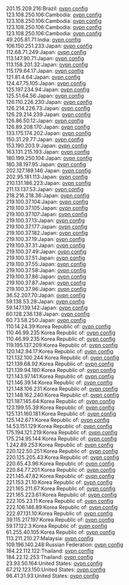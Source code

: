 201.15.209.216:Brazil: [ovpn config](vpn/201_15_209_216.ovpn)  
123.108.250.106:Cambodia: [ovpn config](vpn/123_108_250_106.ovpn)  
123.108.250.106:Cambodia: [ovpn config](vpn/123_108_250_106.ovpn)  
123.108.250.106:Cambodia: [ovpn config](vpn/123_108_250_106.ovpn)  
123.108.250.106:Cambodia: [ovpn config](vpn/123_108_250_106.ovpn)  
49.205.81.71:India: [ovpn config](vpn/49_205_81_71.ovpn)  
106.150.251.233:Japan: [ovpn config](vpn/106_150_251_233.ovpn)  
112.68.71.249:Japan: [ovpn config](vpn/112_68_71_249.ovpn)  
113.147.90.71:Japan: [ovpn config](vpn/113_147_90_71.ovpn)  
113.158.201.32:Japan: [ovpn config](vpn/113_158_201_32.ovpn)  
115.179.64.17:Japan: [ovpn config](vpn/115_179_64_17.ovpn)  
121.81.4.64:Japan: [ovpn config](vpn/121_81_4_64.ovpn)  
124.47.75.105:Japan: [ovpn config](vpn/124_47_75_105.ovpn)  
125.197.234.94:Japan: [ovpn config](vpn/125_197_234_94.ovpn)  
125.51.64.56:Japan: [ovpn config](vpn/125_51_64_56.ovpn)  
126.110.226.230:Japan: [ovpn config](vpn/126_110_226_230.ovpn)  
126.214.226.73:Japan: [ovpn config](vpn/126_214_226_73.ovpn)  
126.29.214.239:Japan: [ovpn config](vpn/126_29_214_239.ovpn)  
126.86.50.12:Japan: [ovpn config](vpn/126_86_50_12.ovpn)  
126.89.208.170:Japan: [ovpn config](vpn/126_89_208_170.ovpn)  
133.175.174.202:Japan: [ovpn config](vpn/133_175_174_202.ovpn)  
150.31.29.77:Japan: [ovpn config](vpn/150_31_29_77.ovpn)  
153.190.203.9:Japan: [ovpn config](vpn/153_190_203_9.ovpn)  
163.131.215.193:Japan: [ovpn config](vpn/163_131_215_193.ovpn)  
180.199.250.104:Japan: [ovpn config](vpn/180_199_250_104.ovpn)  
180.38.197.95:Japan: [ovpn config](vpn/180_38_197_95.ovpn)  
202.127.189.146:Japan: [ovpn config](vpn/202_127_189_146.ovpn)  
202.95.181.113:Japan: [ovpn config](vpn/202_95_181_113.ovpn)  
210.131.186.223:Japan: [ovpn config](vpn/210_131_186_223.ovpn)  
211.13.137.53:Japan: [ovpn config](vpn/211_13_137_53.ovpn)  
218.216.218.36:Japan: [ovpn config](vpn/218_216_218_36.ovpn)  
219.100.37.104:Japan: [ovpn config](vpn/219_100_37_104.ovpn)  
219.100.37.105:Japan: [ovpn config](vpn/219_100_37_105.ovpn)  
219.100.37.107:Japan: [ovpn config](vpn/219_100_37_107.ovpn)  
219.100.37.13:Japan: [ovpn config](vpn/219_100_37_13.ovpn)  
219.100.37.177:Japan: [ovpn config](vpn/219_100_37_177.ovpn)  
219.100.37.182:Japan: [ovpn config](vpn/219_100_37_182.ovpn)  
219.100.37.19:Japan: [ovpn config](vpn/219_100_37_19.ovpn)  
219.100.37.31:Japan: [ovpn config](vpn/219_100_37_31.ovpn)  
219.100.37.49:Japan: [ovpn config](vpn/219_100_37_49.ovpn)  
219.100.37.51:Japan: [ovpn config](vpn/219_100_37_51.ovpn)  
219.100.37.55:Japan: [ovpn config](vpn/219_100_37_55.ovpn)  
219.100.37.58:Japan: [ovpn config](vpn/219_100_37_58.ovpn)  
219.100.37.86:Japan: [ovpn config](vpn/219_100_37_86.ovpn)  
219.100.37.87:Japan: [ovpn config](vpn/219_100_37_87.ovpn)  
219.100.37.96:Japan: [ovpn config](vpn/219_100_37_96.ovpn)  
36.52.207.70:Japan: [ovpn config](vpn/36_52_207_70.ovpn)  
59.138.53.28:Japan: [ovpn config](vpn/59_138_53_28.ovpn)  
59.147.139.142:Japan: [ovpn config](vpn/59_147_139_142.ovpn)  
60.128.236.138:Japan: [ovpn config](vpn/60_128_236_138.ovpn)  
60.73.58.250:Japan: [ovpn config](vpn/60_73_58_250.ovpn)  
110.14.24.39:Korea Republic of: [ovpn config](vpn/110_14_24_39.ovpn)  
110.46.99.235:Korea Republic of: [ovpn config](vpn/110_46_99_235.ovpn)  
110.46.99.235:Korea Republic of: [ovpn config](vpn/110_46_99_235.ovpn)  
119.195.137.209:Korea Republic of: [ovpn config](vpn/119_195_137_209.ovpn)  
120.142.94.17:Korea Republic of: [ovpn config](vpn/120_142_94_17.ovpn)  
121.132.100.244:Korea Republic of: [ovpn config](vpn/121_132_100_244.ovpn)  
121.139.68.92:Korea Republic of: [ovpn config](vpn/121_139_68_92.ovpn)  
121.139.94.180:Korea Republic of: [ovpn config](vpn/121_139_94_180.ovpn)  
121.143.97.141:Korea Republic of: [ovpn config](vpn/121_143_97_141.ovpn)  
121.146.39.14:Korea Republic of: [ovpn config](vpn/121_146_39_14.ovpn)  
121.148.106.231:Korea Republic of: [ovpn config](vpn/121_148_106_231.ovpn)  
121.148.162.240:Korea Republic of: [ovpn config](vpn/121_148_162_240.ovpn)  
121.187.145.64:Korea Republic of: [ovpn config](vpn/121_187_145_64.ovpn)  
123.199.55.39:Korea Republic of: [ovpn config](vpn/123_199_55_39.ovpn)  
125.131.160.181:Korea Republic of: [ovpn config](vpn/125_131_160_181.ovpn)  
125.142.67.1:Korea Republic of: [ovpn config](vpn/125_142_67_1.ovpn)  
14.53.151.129:Korea Republic of: [ovpn config](vpn/14_53_151_129.ovpn)  
175.194.121.219:Korea Republic of: [ovpn config](vpn/175_194_121_219.ovpn)  
175.214.95.144:Korea Republic of: [ovpn config](vpn/175_214_95_144.ovpn)  
1.242.89.253:Korea Republic of: [ovpn config](vpn/1_242_89_253.ovpn)  
220.122.50.251:Korea Republic of: [ovpn config](vpn/220_122_50_251.ovpn)  
220.125.205.43:Korea Republic of: [ovpn config](vpn/220_125_205_43.ovpn)  
220.65.43.96:Korea Republic of: [ovpn config](vpn/220_65_43_96.ovpn)  
220.84.77.201:Korea Republic of: [ovpn config](vpn/220_84_77_201.ovpn)  
221.145.47.82:Korea Republic of: [ovpn config](vpn/221_145_47_82.ovpn)  
221.153.21.10:Korea Republic of: [ovpn config](vpn/221_153_21_10.ovpn)  
221.165.211.67:Korea Republic of: [ovpn config](vpn/221_165_211_67.ovpn)  
221.165.223.61:Korea Republic of: [ovpn config](vpn/221_165_223_61.ovpn)  
222.105.23.11:Korea Republic of: [ovpn config](vpn/222_105_23_11.ovpn)  
222.106.146.89:Korea Republic of: [ovpn config](vpn/222_106_146_89.ovpn)  
222.97.131.10:Korea Republic of: [ovpn config](vpn/222_97_131_10.ovpn)  
39.115.217.197:Korea Republic of: [ovpn config](vpn/39_115_217_197.ovpn)  
59.17.122.3:Korea Republic of: [ovpn config](vpn/59_17_122_3.ovpn)  
61.255.40.105:Korea Republic of: [ovpn config](vpn/61_255_40_105.ovpn)  
113.211.210.27:Malaysia: [ovpn config](vpn/113_211_210_27.ovpn)  
109.196.140.248:Russian Federation: [ovpn config](vpn/109_196_140_248.ovpn)  
184.22.112.122:Thailand: [ovpn config](vpn/184_22_112_122.ovpn)  
184.22.12.253:Thailand: [ovpn config](vpn/184_22_12_253.ovpn)  
23.93.50.164:United States: [ovpn config](vpn/23_93_50_164.ovpn)  
67.212.123.150:United States: [ovpn config](vpn/67_212_123_150.ovpn)  
96.41.31.93:United States: [ovpn config](vpn/96_41_31_93.ovpn)  
